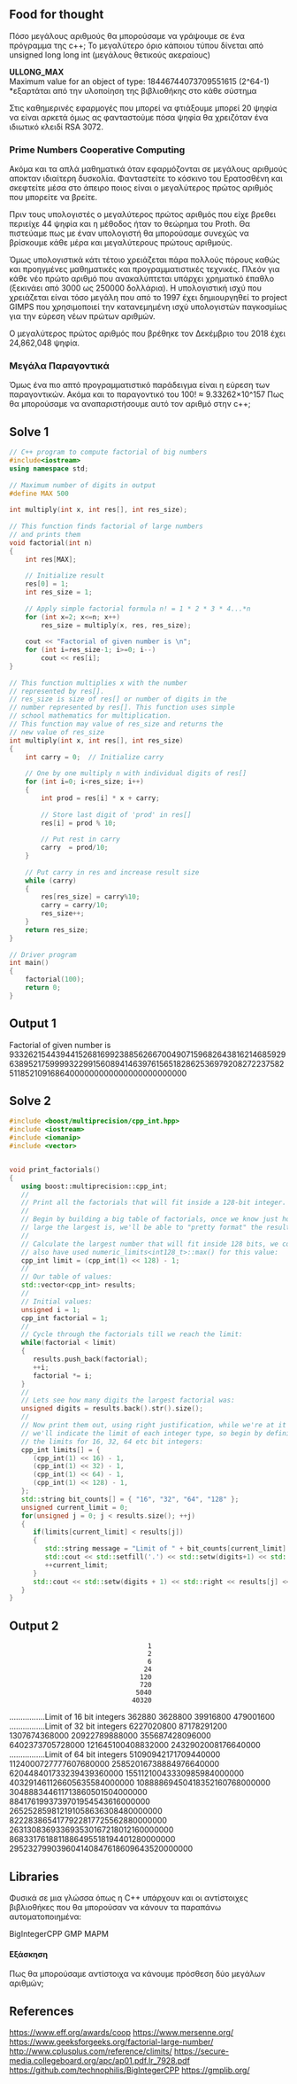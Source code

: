 
## Food for thought 

Πόσο μεγάλους αριθμούς θα μπορούσαμε να γράψουμε σε ένα πρόγραμμα της c++;
Το μεγαλύτερο όριο κάποιου τύπου δίνεται από unsigned long long int (μεγάλους θετικούς ακεραίους)  

__ULLONG_MAX__	 
Maximum value for an object of type: 18446744073709551615 (2^64-1) *εξαρτάται από την υλοποίηση της βιβλιοθήκης στο κάθε σύστημα

Στις καθημερινές εφαρμογές που μπορεί να φτιάξουμε μπορεί 20 ψηφία να είναι αρκετά όμως ας φανταστούμε πόσα ψηφία θα χρειζόταν ένα ιδιωτικό κλειδί RSA 3072. 



### Prime Numbers Cooperative Computing 

Ακόμα και τα απλά μαθηματικά όταν εφαρμόζονται σε μεγάλους αριθμούς αποκταν ιδιαίτερη δυσκολία. Φανταστείτε το κόσκινο του Ερατοσθένη και σκεφτείτε μέσα στο άπειρο ποιος είναι ο μεγαλύτερος πρώτος αριθμός που μπορείτε να βρείτε.

Πριν τους υπολογιστές ο μεγαλύτερος πρώτος αριθμός που είχε βρεθει περιείχε 44 ψηφία και η μέθοδος ήταν το θεώρημα του Proth. Θα πιστεύαμε πως με έναν υπολογιστή θα μπορούσαμε συνεχώς να βρίσκουμε κάθε μέρα και μεγαλύτερους πρώτους αριθμούς.

Όμως υπολογιστικά κάτι τέτοιο χρειάζεται πάρα πολλούς πόρους καθώς και προηγμένες μαθηματικές και προγραμματιστικές τεχνικές. Πλεόν για κάθε νέο πρώτο αριθμό που ανακαλύπτεται υπάρχει χρηματικό έπαθλο (ξεκινάει από 3000 ως 250000 δολλάρια). Η υπολογιστική ισχύ που χρειάζεται είναι τόσο μεγάλη που από το 1997 έχει δημιουργηθεί το project GIMPS που χρησιμοποιεί την κατανεμημένη ισχύ υπολογιστών παγκοσμίως για την εύρεση νέων πρώτων αριθμών. 

Ο μεγαλύτερος πρώτος αριθμός που βρέθηκε τον Δεκέμβριο του 2018 έχει 24,862,048 ψηφία. 

### Μεγάλα Παραγοντικά

Όμως ένα πιο απτό προγραμματιστικό παράδειγμα είναι η εύρεση των παραγοντικών. Ακόμα και το παραγοντικό του 100! ≈ 9.33262×10^157
Πως θα μπορούσαμε να αναπαριστήσουμε αυτό τον αριθμό στην c++;


## Solve 1


```c++
// C++ program to compute factorial of big numbers 
#include<iostream> 
using namespace std; 
  
// Maximum number of digits in output 
#define MAX 500 
  
int multiply(int x, int res[], int res_size); 
  
// This function finds factorial of large numbers 
// and prints them 
void factorial(int n) 
{ 
    int res[MAX]; 
  
    // Initialize result 
    res[0] = 1; 
    int res_size = 1; 
  
    // Apply simple factorial formula n! = 1 * 2 * 3 * 4...*n 
    for (int x=2; x<=n; x++) 
        res_size = multiply(x, res, res_size); 
  
    cout << "Factorial of given number is \n"; 
    for (int i=res_size-1; i>=0; i--) 
        cout << res[i]; 
} 
  
// This function multiplies x with the number  
// represented by res[]. 
// res_size is size of res[] or number of digits in the  
// number represented by res[]. This function uses simple  
// school mathematics for multiplication. 
// This function may value of res_size and returns the  
// new value of res_size 
int multiply(int x, int res[], int res_size) 
{ 
    int carry = 0;  // Initialize carry 
  
    // One by one multiply n with individual digits of res[] 
    for (int i=0; i<res_size; i++) 
    { 
        int prod = res[i] * x + carry; 
  
        // Store last digit of 'prod' in res[]   
        res[i] = prod % 10;   
  
        // Put rest in carry 
        carry  = prod/10;     
    } 
  
    // Put carry in res and increase result size 
    while (carry) 
    { 
        res[res_size] = carry%10; 
        carry = carry/10; 
        res_size++; 
    } 
    return res_size; 
} 
  
// Driver program 
int main() 
{ 
    factorial(100); 
    return 0; 
} 

```

## Output 1

Factorial of given number is                                                                                            
93326215443944152681699238856266700490715968264381621468592963895217599993229915608941463976156518286253697920827223758251185210916864000000000000000000000000         

## Solve 2


```c++
#include <boost/multiprecision/cpp_int.hpp>
#include <iostream>
#include <iomanip>
#include <vector>


void print_factorials()
{
   using boost::multiprecision::cpp_int;
   //
   // Print all the factorials that will fit inside a 128-bit integer.
   //
   // Begin by building a big table of factorials, once we know just how 
   // large the largest is, we'll be able to "pretty format" the results.
   //
   // Calculate the largest number that will fit inside 128 bits, we could
   // also have used numeric_limits<int128_t>::max() for this value:
   cpp_int limit = (cpp_int(1) << 128) - 1;
   // 
   // Our table of values:
   std::vector<cpp_int> results;
   //
   // Initial values:
   unsigned i = 1;
   cpp_int factorial = 1;
   //
   // Cycle through the factorials till we reach the limit:
   while(factorial < limit)
   {
      results.push_back(factorial);
      ++i;
      factorial *= i;
   }
   //
   // Lets see how many digits the largest factorial was:
   unsigned digits = results.back().str().size();
   //
   // Now print them out, using right justification, while we're at it
   // we'll indicate the limit of each integer type, so begin by defining
   // the limits for 16, 32, 64 etc bit integers:
   cpp_int limits[] = {
      (cpp_int(1) << 16) - 1,
      (cpp_int(1) << 32) - 1,
      (cpp_int(1) << 64) - 1,
      (cpp_int(1) << 128) - 1,
   };
   std::string bit_counts[] = { "16", "32", "64", "128" };
   unsigned current_limit = 0;
   for(unsigned j = 0; j < results.size(); ++j)
   {
      if(limits[current_limit] < results[j])
      {
         std::string message = "Limit of " + bit_counts[current_limit] + " bit integers";
         std::cout << std::setfill('.') << std::setw(digits+1) << std::right << message << std::setfill(' ') << std::endl;
         ++current_limit;
      }
      std::cout << std::setw(digits + 1) << std::right << results[j] << std::endl;
   }
}
```

## Output 2

                                       1
                                       2
                                       6
                                      24
                                     120
                                     720
                                    5040
                                   40320
................Limit of 16 bit integers
                                  362880
                                 3628800
                                39916800
                               479001600
................Limit of 32 bit integers
                              6227020800
                             87178291200
                           1307674368000
                          20922789888000
                         355687428096000
                        6402373705728000
                      121645100408832000
                     2432902008176640000
................Limit of 64 bit integers
                    51090942171709440000
                  1124000727777607680000
                 25852016738884976640000
                620448401733239439360000
              15511210043330985984000000
             403291461126605635584000000
           10888869450418352160768000000
          304888344611713860501504000000
         8841761993739701954543616000000
       265252859812191058636308480000000
      8222838654177922817725562880000000
    263130836933693530167218012160000000
   8683317618811886495518194401280000000
 295232799039604140847618609643520000000


## Libraries

Φυσικά σε μια γλώσσα όπως η C++ υπάρχουν και οι αντίστοιχες βιβλιοθήκες που θα μπορούσαν να κάνουν τα παραπάνω αυτοματοποιημένα:

BigIntegerCPP
GMP
MAPM

#### Εξάσκηση

Πως θα μπορούσαμε αντίστοιχα να κάνουμε πρόσθεση δύο μεγάλων αριθμών;

## References

https://www.eff.org/awards/coop
https://www.mersenne.org/
https://www.geeksforgeeks.org/factorial-large-number/
http://www.cplusplus.com/reference/climits/
https://secure-media.collegeboard.org/apc/ap01.pdf.lr_7928.pdf
https://github.com/technophilis/BigIntegerCPP
https://gmplib.org/

